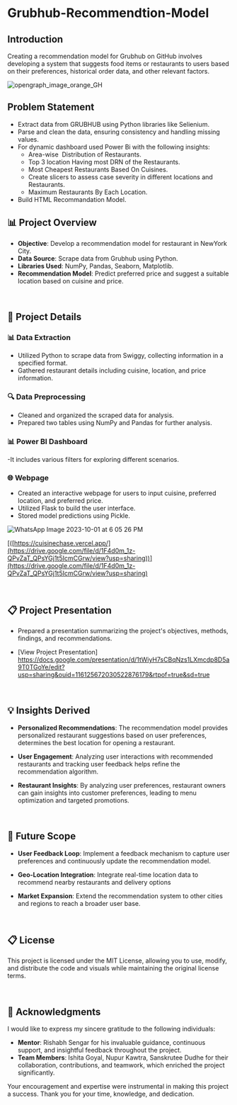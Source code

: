 # Grubhub-Recommendtion-Model

## Introduction

 Creating a recommendation model for Grubhub on GitHub involves developing a system that suggests food items or restaurants to users based on their preferences, historical order data, and other relevant factors.

 ![opengraph_image_orange_GH](https://github.com/ishita-goyal-019/Grubhub_Recommendtion_Model/assets/145800141/ad6424b3-a52e-459f-a4d2-8c33746676cf%20spaces.png)


 ## Problem Statement
- Extract data from GRUBHUB using Python libraries like Selienium.
- Parse and clean the data, ensuring consistency and handling missing values.
- For dynamic dashboard used Power Bi with the following insights:
   - Area-wise  Distribution of Restaurants.
   - Top 3 location Having most DRN of the Restaurants.
   - Most Cheapest Restaurants Based On Cuisines.
   - Create slicers to assess case severity in different locations and Restaurants.
   - Maximum Restaurants By Each Location. 
- Build HTML Recommandation Model.

## 📊 Project Overview

- **Objective**: Develop a recommendation model for restaurant in NewYork City.
- **Data Source**: Scrape data from Grubhub using Python.
- **Libraries Used**: NumPy, Pandas, Seaborn, Matplotlib.
- **Recommendation Model**: Predict preferred price and suggest a suitable location based on cuisine and price.

<br>

## 📌 Project Details

### 📊 Data Extraction

- Utilized Python to scrape data from Swiggy, collecting information in a specified format.
- Gathered restaurant details including cuisine, location, and price information.

### 🔍 Data Preprocessing

- Cleaned and organized the scraped data for analysis.
- Prepared two tables using NumPy and Pandas for further analysis.

### 📊 Power BI Dashboard

 -It includes various filters for exploring different scenarios.

### 🌐 Webpage

- Created an interactive webpage for users to input cuisine, preferred location, and preferred price.
- Utilized Flask to build the user interface.
- Stored model predictions using Pickle.

![WhatsApp Image 2023-10-01 at 6 05 26 PM](https://github.com/ishita-goyal-019/Grubhub_Recommendtion_Model/assets/145800141/837ed258-d3bc-4819-92bb-99f8f36b622c%20spaces.png)

[([https://cuisinechase.vercel.app/](https://drive.google.com/file/d/1F4d0m_1z-QPvZaT_QPsYGj1t5IcmCGrw/view?usp=sharing))](https://drive.google.com/file/d/1F4d0m_1z-QPvZaT_QPsYGj1t5IcmCGrw/view?usp=sharing)

<br>

## 📋 Project Presentation

- Prepared a presentation summarizing the project's objectives, methods, findings, and recommendations.

- [View Project Presentation]
  https://docs.google.com/presentation/d/1tWiyH7sCBqNzs1LXmcdp8D5a9T0TGoYe/edit?usp=sharing&ouid=116125672030522876179&rtpof=true&sd=true

<br>

## 💡 Insights Derived

- **Personalized Recommendations**: The recommendation model provides personalized restaurant suggestions based on user preferences, determines the best location for opening a restaurant.

- **User Engagement**: Analyzing user interactions with recommended restaurants and tracking user feedback helps refine the recommendation algorithm.

- **Restaurant Insights**: By analyzing user preferences, restaurant owners can gain insights into customer preferences, leading to menu optimization and targeted promotions.

<br>

## 🚀 Future Scope

- **User Feedback Loop**: Implement a feedback mechanism to capture user preferences and continuously update the recommendation model.

- **Geo-Location Integration**: Integrate real-time location data to recommend nearby restaurants and delivery options

- **Market Expansion**: Extend the recommendation system to other cities and regions to reach a broader user base.

<br>

## 📋 License
This project is licensed under the MIT License, allowing you to use, modify, and distribute the code and visuals while maintaining the original license terms.

<br>


## 🙏 Acknowledgments

I would like to express my sincere gratitude to the following individuals:

- **Mentor**: Rishabh Sengar for his invaluable guidance, continuous support, and insightful feedback throughout the project.
- **Team Members**: Ishita Goyal, Nupur Kawtra, Sanskrutee Dudhe for their collaboration, contributions, and teamwork, which enriched the project significantly.

Your encouragement and expertise were instrumental in making this project a success. Thank you for your time, knowledge, and dedication.

